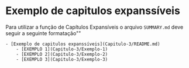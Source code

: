 # Exemplo de capitulos expanssíveis

Para utilizar a função de Capítulos Expansíveis o arquivo `SUMMARY.md` deve seguir a seguinte formatação""

```
- [Exemplo de capitulos expanssíveis](Capitulo-3/README.md)
    - [EXEMPLO 1](Capitulo-3/Exemplo-1)
    - [EXEMPLO 2](Capitulo-3/Exemplo-2)
    - [EXEMPLO 3](Capitulo-3/Exemplo-3)
```
